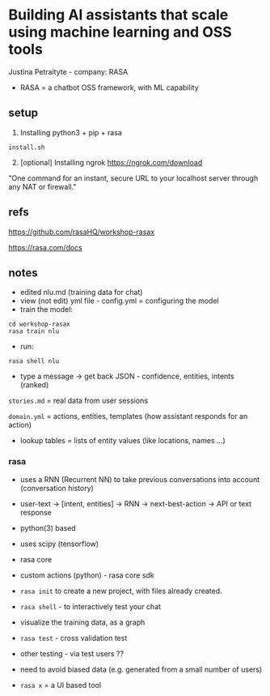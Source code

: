 # Building AI assistants that scale using machine learning and OSS tools

Justina Petraityte - company: RASA

- RASA = a chatbot OSS framework, with ML capability

## setup

1. Installing python3 + pip + rasa

`install.sh`

2. [optional] Installing ngrok
https://ngrok.com/download

"One command for an instant, secure URL to your localhost server through any NAT or firewall."

## refs

https://github.com/rasaHQ/workshop-rasax

https://rasa.com/docs

## notes

- edited nlu.md (training data for chat)
- view (not edit) yml file - config.yml = configuring the model
- train the model:

```shell
cd workshop-rasax
rasa train nlu
```

- run:

```shell
rasa shell nlu
```

- type a message -> get back JSON - confidence, entities, intents (ranked)

`stories.md` = real data from user sessions

`domain.yml` = actions, entities, templates (how assistant responds for an action)

- lookup tables = lists of entity values (like locations, names ...)

### rasa

- uses a RNN (Recurrent NN) to take previous conversations into account (conversation history)

- user-text -> [intent, entities] -> RNN -> next-best-action -> API or text response

- python(3) based
- uses scipy (tensorflow)

- rasa core
- custom actions (python) - rasa core sdk

- `rasa init` to create a new project, with files already created.

- `rasa shell` - to interactively test your chat

- visualize the training data, as a graph

- `rasa test` - cross validation test
- other testing - via test users ??

- need to avoid biased data (e.g. generated from a small number of users)

- `rasa x` = a UI based tool

